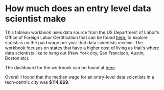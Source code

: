 # How much does an entry level data scientist make

This tableau workbook uses data source from the US Department of Labor’s Office of Foreign Labor Certification that can be found [here](http://www.foreignlaborcert.doleta.gov/performancedata.cfm), to explore statistics on the paid wage per year that data scientists receive.
The workbook focuses on states that have a higher cost of living as that's where data scientists like to hang out (New York city, San Francisco, Austin, Boston etc).

The dashboard for the workbook can be found at [here]( https://public.tableau.com/profile/matthew.moocarme#!/vizhome/HowMuchDoesADataScientistMake/Dashboard1).

Overall I found that the median wage for an entry-level data scientists in a tech-centric city was **$114,669**.
